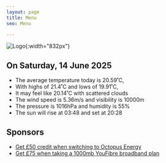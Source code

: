 ```yaml
---
layout: page
title: Menu
seo: Menu

---
```


![Logo](/images/logo.jpg){:width="832px"}

<!-- weather_marker starts -->
## On Saturday, 14 June 2025

- The average temperature today is 20.59˚C,
- With highs of 21.4˚C and lows of 19.91˚C,
- It may feel like 20.14˚C with scattered clouds
- The wind speed is 5.36m/s and visibility is 10000m
- The pressure is 1016hPa and humidity is 55%
- The sun will rise at 03:48 and set at 20:28

<!-- weather_marker ends -->

## Sponsors

- [Get £50 credit when switching to Octopus Energy](https://bit.ly/3oD1nnS)
- [Get £75 when taking a 1000mb YouFibre broadband plan](https://aklam.io/91zWhU?)

